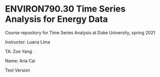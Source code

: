 # ENVIRON790.30 Time Series Analysis for Energy Data


Course repository for Time Series Analysis at Duke University, spring 2021

Instructor: Luana Lima

TA: Zoe Yang

Name: Aria Cai

Test Version